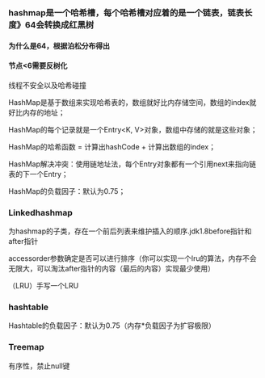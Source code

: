 ### hashmap是一个哈希槽，每个哈希槽对应着的是一个链表，链表长度》64会转换成红黑树


#### 为什么是64，根据泊松分布得出

#### 节点<6需要反树化

线程不安全以及哈希碰撞

HashMap是基于数组来实现哈希表的，数组就好比内存储空间，数组的index就好比内存的地址；

HashMap的每个记录就是一个Entry<K, V>对象，数组中存储的就是这些对象； 

HashMap的哈希函数 = 计算出hashCode + 计算出数组的index；

HashMap解决冲突：使用链地址法，每个Entry对象都有一个引用next来指向链表的下一个Entry；

HashMap的负载因子：默认为0.75；

### Linkedhashmap

为hashmap的子类，存在一个前后列表来维护插入的顺序.jdk1.8before指针和after指针

accessorder参数确定是否可以进行排序（你可以实现一个lru的算法，内存不会无限大，可以淘汰after指针的内容（最后的内容）实现最少使用）

（LRU）手写一个LRU

### hashtable

Hashtable的负载因子：默认为0.75（内存*负载因子为扩容极限）

### Treemap

有序性，禁止null键 

